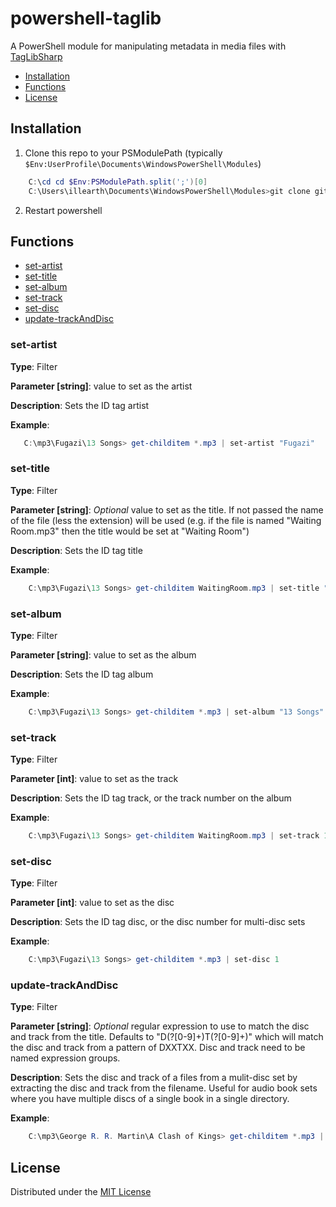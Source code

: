 powershell-taglib
=================

A PowerShell module for manipulating metadata in media files with [TagLibSharp](https://github.com/mono/taglib-sharp)
* [Installation](#installation)
* [Functions](#functions)
* [License](#license)

## <a id="installation">Installation</a>
1. Clone this repo to your PSModulePath (typically `$Env:UserProfile\Documents\WindowsPowerShell\Modules`)

```ps1
    C:\cd cd $Env:PSModulePath.split(';')[0]
    C:\Users\illearth\Documents\WindowsPowerShell\Modules>git clone git@github.com:illearth/powershell-taglib.git taglib
```
2. Restart powershell

## <a id="functions">Functions</a>
* [set-artist](#set-artist)
* [set-title](#set-title)
* [set-album](#set-album)
* [set-track](#set-track)
* [set-disc](#set-disc)
* [update-trackAndDisc](#update-trackAndDisc)

### <a id="set-artist">set-artist</a>
**Type**: Filter   

**Parameter [string]**: value to set as the artist    

**Description**: Sets the ID tag artist    

**Example**:   

```ps1
   C:\mp3\Fugazi\13 Songs> get-childitem *.mp3 | set-artist "Fugazi"
```

### <a id="set-title">set-title</a>
**Type**: Filter   

**Parameter [string]**: *Optional* value to set as the title. If not passed the name of the file (less the extension) will be used (e.g. if the file is named "Waiting Room.mp3" then the title would be set at "Waiting Room")    

**Description**: Sets the ID tag title    

**Example**:   

```ps1
    C:\mp3\Fugazi\13 Songs> get-childitem WaitingRoom.mp3 | set-title "Waiting Room"
```

### <a id="set-album">set-album</a>
**Type**: Filter   

**Parameter [string]**: value to set as the album    

**Description**: Sets the ID tag album    

**Example**:   

```ps1
    C:\mp3\Fugazi\13 Songs> get-childitem *.mp3 | set-album "13 Songs"
```

### <a id="set-track">set-track</a>
**Type**: Filter   

**Parameter [int]**: value to set as the track    

**Description**: Sets the ID tag track, or the track number on the album

**Example**:   

```ps1
    C:\mp3\Fugazi\13 Songs> get-childitem WaitingRoom.mp3 | set-track 1
```

### <a id="set-disc">set-disc</a>
**Type**: Filter   

**Parameter [int]**: value to set as the disc    

**Description**: Sets the ID tag disc, or the disc number for multi-disc sets

**Example**:   

```ps1
    C:\mp3\Fugazi\13 Songs> get-childitem *.mp3 | set-disc 1
```

### <a id="update-trackAndDisc">update-trackAndDisc</a>
**Type**: Filter   

**Parameter [string]**: *Optional* regular expression to use to match the disc and track from the title. Defaults to "D(?<disc>[0-9]+)T(?<track>[0-9]+)" which will match the disc and track from a pattern of DXXTXX. Disc and track need to be named expression groups.     

**Description**: Sets the disc and track of a files from a mulit-disc set by extracting the disc and track from the filename. Useful for audio book sets where you have multiple discs of a single book in a single directory.

**Example**:   

```ps1
    C:\mp3\George R. R. Martin\A Clash of Kings> get-childitem *.mp3 | update-trackAndDisc
```

## <a id="license">License</a>
Distributed under the [MIT License](http://opensource.org/licenses/mit-license.php)